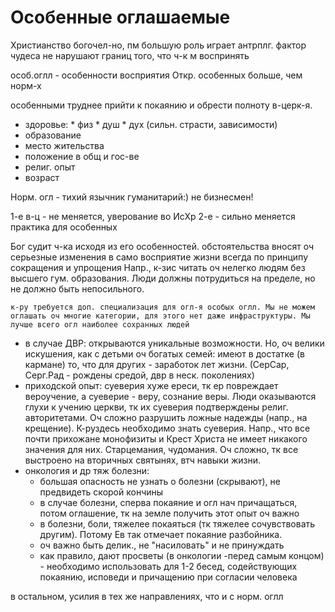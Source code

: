# Особенные оглашаемые
Христианство богочел-но, пм большую роль играет антрплг. фактор
чудеса не нарушают границ того, что ч-к м воспринять

особ.оглл - особенности восприятия Откр.
особенных больше, чем норм-х

особенными труднее прийти к покаянию и обрести полноту в-церк-я.

* здоровье:
        * физ
        * душ
        * дух (сильн. страсти, зависимости)
* образование
* место жительства
* положение в общ и гос-ве
* религ. опыт
* возраст


Норм. огл - тихий язычник гуманитарий:)
не бизнесмен!

1-е в-ц - не меняется, уверование во ИсХр
2-е - сильно меняется практика для особенных

Бог судит ч-ка исходя из его особенностей.
обстоятельства вносят оч серьезные изменения в само восприятие жизни
всегда по принципу сокращения и упрощения
Напр., к-зис читать оч нелегко людям без высшего гум. образования. Люди должны потрудиться на пределе, но не должно быть непосильного.

	к-ру требуется доп. специализация для огл-я особых оглл. Мы не можем оглашать оч многие категории, для этого нет даже инфраструктуры. Мы лучше всего огл наиболее сохранных людей


* в случае ДВР: открываются уникальные возможности. Но, оч велики искушения, как с детьми оч богатых семей: имеют в достатке (в кармане) то, что для других - заработок лет жизни. (СерСар, Серг.Рад - рождены средой, двр в неск. поколениях)
* приходской опыт: суеверия хуже ереси, тк ер повреждает вероучение, а суеверие - веру, сознание веры. Люди оказываются глухи к учению церкви, тк их суеверия подтверждены религ. авторитетами. Оч сложно разрушить ложные надежды (напр., на крещение). К-руздесь необходимо знать суеверия. Напр., что все почти прихожане монофизиты и Крест Христа не имеет никакого значения для них. Старцемания, чудомания. Оч сложно, тк все выстроено на вторичных святынях, втч навыки жизни.
* онкология и др тяж болезни:
	* большая опасность не узнать о болезни (скрывают), не предвидеть скорой кончины
	* в случае болезни, сперва покаяние и огл нач причащаться, потом оглашение, тк на земле получить этот опыт оч важно
	* в болезни, боли, тяжелее покаяться (тк тяжелее сочувствовать другим). Потому Ев так отмечает покаяние разбойника.
	* оч важно быть делик., не "насиловать" и не принуждать
	* как правило, дают просветы (в онкологии -перед самым концом) - необходимо использовать для 1-2 бесед, содействующих покаянию, исповеди и причащению при согласии человека

в остальном, усилия в тех же направлениях, что и с норм. оглл

